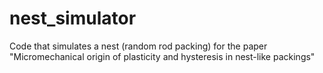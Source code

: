 # nest_simulator
Code that simulates a nest (random rod packing) for the paper "Micromechanical origin of plasticity and hysteresis in nest-like packings" 
